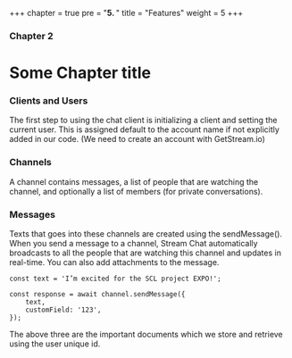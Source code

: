 +++
chapter = true
pre = "<b>5. </b>"
title = "Features"
weight = 5
+++

### Chapter 2

# Some Chapter title

### Clients and Users

The first step to using the chat client is initializing a client and setting the current user. This is assigned default to the account name if not explicitly added in our code. (We need to create an account with GetStream.io)

### Channels

A channel contains messages, a list of people that are watching the channel, and optionally a list of members (for private conversations).

### Messages

Texts that goes into these channels are created using the sendMessage(). When you send a message to a channel, Stream Chat automatically broadcasts to all the people that are watching this channel and updates in real-time. You can also add attachments to the message. 

```
const text = 'I’m excited for the SCL project EXPO!';
 
const response = await channel.sendMessage({
    text,
    customField: '123',
});

```

The above three are the important documents which we store and retrieve using the user unique id. 
